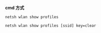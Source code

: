 **cmd 方式**

``` shell
netsh wlan show profiles
```

``` shell
netsh wlan show profiles [ssid] key=clear
```



